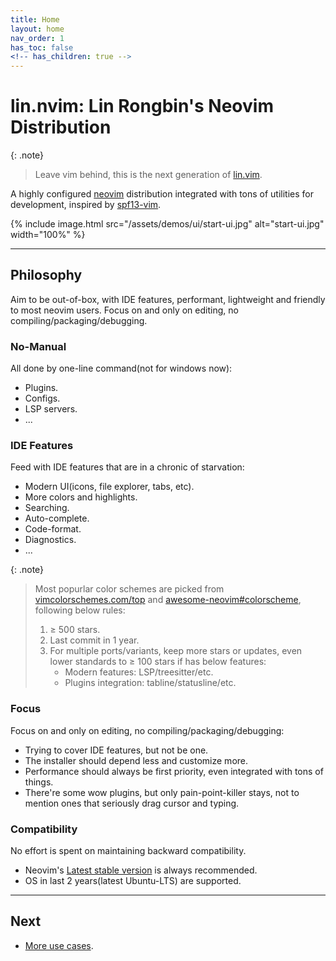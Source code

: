 ```yaml
---
title: Home
layout: home
nav_order: 1
has_toc: false
<!-- has_children: true -->
---
```


# lin.nvim: Lin Rongbin's Neovim Distribution

{: .note}

> Leave vim behind, this is the next generation of [lin.vim](https://github.com/linrongbin16/lin.vim).

A highly configured [neovim](https://neovim.io/) distribution integrated with tons of utilities for development, inspired by [spf13-vim](https://github.com/spf13/spf13-vim).

<!-- {% include youtube.html id="zCfSekdZiIg" %} -->

{% include image.html src="/assets/demos/ui/start-ui.jpg" alt="start-ui.jpg" width="100%" %}

---

## Philosophy

Aim to be out-of-box, with IDE features, performant, lightweight and friendly to most neovim users. Focus on and only on editing, no compiling/packaging/debugging.

### No-Manual

All done by one-line command(not for windows now):

- Plugins.
- Configs.
- LSP servers.
- ...

### IDE Features

Feed with IDE features that are in a chronic of starvation:

- Modern UI(icons, file explorer, tabs, etc).
- More colors and highlights.
- Searching.
- Auto-complete.
- Code-format.
- Diagnostics.
- ...

{: .note}

> Most popurlar color schemes are picked from [vimcolorschemes.com/top](https://vimcolorschemes.com/top) and [awesome-neovim#colorscheme](https://www.trackawesomelist.com/rockerBOO/awesome-neovim/readme/#colorscheme), following below rules:
>
> 1. &ge; 500 stars.
> 2. Last commit in 1 year.
> 3. For multiple ports/variants, keep more stars or updates, even lower standards to &ge; 100 stars if has below features:
>    - Modern features: LSP/treesitter/etc.
>    - Plugins integration: tabline/statusline/etc.

### Focus

Focus on and only on editing, no compiling/packaging/debugging:

- Trying to cover IDE features, but not be one.
- The installer should depend less and customize more.
- Performance should always be first priority, even integrated with tons of things.
- There're some wow plugins, but only pain-point-killer stays, not to mention ones that seriously drag cursor and typing.

### Compatibility

No effort is spent on maintaining backward compatibility.

- Neovim's [Latest stable version](https://github.com/neovim/neovim/wiki/Installing-Neovim) is always recommended.
- OS in last 2 years(latest Ubuntu-LTS) are supported.

---

## Next

- [More use cases](/lin.nvim.dev/docs/demo).
